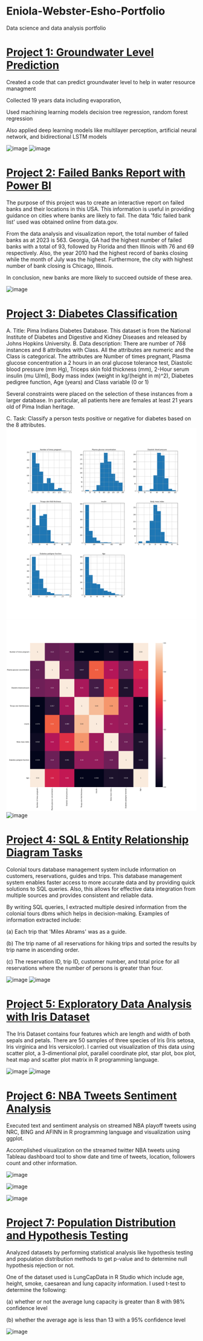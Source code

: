 # Eniola-Webster-Esho-Portfolio
Data science and data analysis portfolio

# [Project 1: Groundwater Level Prediction](https://github.com/EniolaWebsterEsho/Prediction-Codes)

Created a code that can predict groundwater level to help in water resource managment

Collected 19 years data including evaporation,

Used machining learning models decision tree regression, random forest regression

Also applied deep learning models like multilayer perception, artificial neural network, and bidirectional LSTM models

![image](https://user-images.githubusercontent.com/91756330/209986959-8b485747-b766-46f8-ac63-eefdff92e72f.png)
![image](https://user-images.githubusercontent.com/91756330/209986850-2ade9332-def2-4242-9d19-1328bc6492c0.png)

# [Project 2: Failed Banks Report with Power BI](https://app.powerbi.com/groups/me/dashboards/d8d7b785-de4a-4626-91c5-c8f7c460533d?ownerId=8647d4d1-04d0-4c1a-8a4f-bf49d3e82ad6&referrer=embed.appsource)

The purpose of this project was to create an interactive report on failed banks and their locations in this USA. This information is useful in providing guidance on cities where banks are likely to fail. The data 'fdic failed bank list' used was obtained online from data.gov.

From the data analysis and visualization report, the total number of failed banks as at 2023 is 563. Georgia, GA had the highest number of failed banks with a total of 93, followed by Florida and then Illinois with 76 and 69 respectively. Also, the year 2010 had the highest record of banks closing while the month of July was the highest. Furthermore, the city with highest number of bank closing is Chicago, Illinois.

In conclusion, new banks are more likely to succeed outside of these area. 

![image](https://user-images.githubusercontent.com/91756330/218002159-ee21f6e7-5452-4a3b-95be-294da139afdd.png)


# [Project 3: Diabetes Classification](https://github.com/EniolaWebsterEsho/Diabetes-Classification)
A.	Title:
Pima Indians Diabetes Database. This dataset is from the National Institute of Diabetes and Digestive and Kidney Diseases and released by Johns Hopkins     University. 
B.	Data description:
There are number of 768 instances and 8 attributes with Class. All the attributes are numeric and the Class is categorical. The attributes are Number of times pregnant, Plasma glucose concentration a 2 hours in an oral glucose tolerance test, Diastolic blood pressure (mm Hg), Triceps skin fold thickness (mm), 2-Hour serum insulin (mu U/ml), Body mass index (weight in kg/(height in m)^2), Diabetes pedigree function, Age (years) and Class variable (0 or 1)

Several constraints were placed on the selection of these instances from a larger database.  In particular, all patients here are females at least 21 years old of Pima Indian heritage.

C.	Task:
Classify a person tests positive or negative for diabetes based on the 8 attributes.
![](/images/Diabetes.png)
![](/images/Correlation.png)
![image](https://user-images.githubusercontent.com/91756330/209988336-db2ff1ca-b379-4892-aeb5-2bda5c3f77ba.png)

# [Project 4: SQL & Entity Relationship Diagram Tasks](https://github.com/EniolaWebsterEsho/SQL-ERD-tasks)
Colonial tours database management system include information on customers, reservations, guides and trips. This database management system enables faster access to more accurate data and by providing quick solutions to SQL queries. Also, this allows for effective data integration from multiple sources and provides consistent and reliable data.

By writing SQL queries, I extracted multiple desired information from the colonial tours dbms which helps in decision-making. Examples of information extracted include:

(a) Each trip that 'Miles Abrams' was as a guide.

(b) The trip name of all reservations for hiking trips and sorted the results by trip name in
ascending order.

(c) The reservation ID, trip ID, customer number, and total price for all reservations where
the number of persons is greater than four.

![image](https://user-images.githubusercontent.com/91756330/209986221-399ed20d-f6cb-4ee5-818c-76d1e6242df8.png)
![image](https://user-images.githubusercontent.com/91756330/218286090-0cba99bf-e18c-4220-a256-fc3bca15d779.png)


# [Project 5: Exploratory Data Analysis with Iris Dataset](https://github.com/EniolaWebsterEsho/Iris_Data_Analysis) 
The Iris Dataset contains four features which are length and width of both sepals and petals. There are 50 samples of three species of Iris (Iris setosa, Iris virginica and Iris versicolor). I carried out visualization of this data using scatter plot, a 3-dimentional plot, parallel coordinate plot, star plot, box plot, heat map and scatter plot matrix in R programming language.

![image](https://user-images.githubusercontent.com/91756330/209984003-c4c95e2e-5ec5-4669-8770-e4ce631b32e7.png)
![image](https://user-images.githubusercontent.com/91756330/209984632-6648eaec-a9bb-478d-ae45-223cc14e3a71.png)


# [Project 6: NBA Tweets Sentiment Analysis](https://github.com/EniolaWebsterEsho/Big-Data-Analysis-Sentiment-Analysis)

Executed text and sentiment analysis on streamed NBA playoff tweets using NRC, BING and AFINN in R programming language and visualization using ggplot.

Accomplished visualization on the streamed twitter NBA tweets using Tableau dashboard tool to show date and time of tweets, location, followers count and other information.

![image](https://user-images.githubusercontent.com/91756330/218286891-1de2d21a-b48a-41f3-9648-394656b3a718.png)

![image](https://user-images.githubusercontent.com/91756330/209989893-bf2cab59-b7c0-4bc5-afed-3f365ea964ac.png)

![image](https://user-images.githubusercontent.com/91756330/209989716-e244eb47-ac8a-46b8-ac83-698aad866601.png)

# [Project 7: Population Distribution and Hypothesis Testing](https://github.com/EniolaWebsterEsho/Population-Distribution-and-Hypothesis-Testing)

Analyzed datasets by performing statistical analysis like hypothesis testing and population distribution methods to get p-value and to determine null hypothesis rejection or not.

One of the dataset used is LungCapData in R Studio which include age, height, smoke, caesarean and lung capacity information. I used t-test to determine the following:

(a) whether or not the average lung capacity is greater than 8 with 98% confidence level

(b) whether the average age is less than 13 with a 95% confidence level

![image](https://user-images.githubusercontent.com/91756330/218286965-8e540cf0-fa79-4a84-9fde-9eebe5a8c725.png)

